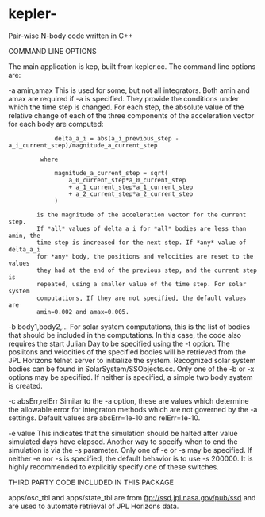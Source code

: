 # kepler-
Pair-wise N-body code written in C++

COMMAND LINE OPTIONS

The main application is kep, built from kepler.cc. The command line options are:

-a amin,amax This is used for some, but not all integrators. Both amin and amax
             are required if -a is specified. They provide the conditions under
             which the time step is changed. For each step, the absolute value
             of the relative change of each of the three components of the
             acceleration vector for each body are computed:
       
                 delta_a_i = abs(a_i_previous_step - a_i_current_step)/magnitude_a_current_step

             where 

                 magnitude_a_current_step = sqrt(
                     a_0_current_step*a_0_current_step
                     + a_1_current_step*a_1_current_step
                     + a_2_current_step*a_2_current_step
                 )

            is the magnitude of the acceleration vector for the current step.
            If *all* values of delta_a_i for *all* bodies are less than amin, the
            time step is increased for the next step. If *any* value of delta_a_i
            for *any* body, the positions and velocities are reset to the values
            they had at the end of the previous step, and the current step is
            repeated, using a smaller value of the time step. For solar system
            computations, If they are not specified, the default values are
            amin=0.002 and amax=0.005.

-b body1,body2,... For solar system computations, this is the list of bodies
            that should be included in the computations. In this case, the code
            also requires the start Julian Day to be specified using the -t option.
            The posiitons and velocities of the specified bodies will be
            retrieved from the JPL Horizons telnet server to initialize the
            system. Recognized solar system bodies can be found in
            SolarSystem/SSObjects.cc. Only one of the -b or -x options may
            be specified. If neither is specified, a simple two body system
            is created.

-c absErr,relErr Similar to the -a option, these are values which determine the
            allowable error for integraton methods which are not governed by
            the -a settings. Default values are absErr=1e-10 and relErr=1e-10.

-e value    This indicates that the simulation should be halted after value simulated
            days have elapsed. Another way to specify when to end the simulation
            is via the -s parameter. Only one of -e or -s may be specified. If neither
            -e nor -s is specified, the default behavior is to use -s 200000. It
            is highly recommended to explicitly specify one of these switches.

THIRD PARTY CODE INCLUDED IN THIS PACKAGE

apps/osc_tbl and apps/state_tbl are from ftp://ssd.jpl.nasa.gov/pub/ssd
and are used to automate retrieval of JPL Horizons data.
